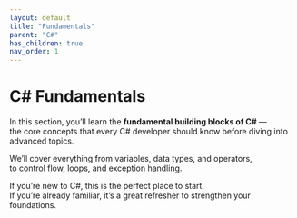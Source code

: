 ```yaml
---
layout: default
title: "Fundamentals"
parent: "C#"
has_children: true
nav_order: 1
---
```


# C# Fundamentals

In this section, you’ll learn the **fundamental building blocks of C#** —  
the core concepts that every C# developer should know before diving into advanced topics.  

We’ll cover everything from variables, data types, and operators,  
to control flow, loops, and exception handling.  

If you’re new to C#, this is the perfect place to start.  
If you’re already familiar, it’s a great refresher to strengthen your foundations.

